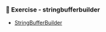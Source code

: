### 📝 Exercise - stringbufferbuilder
- [StringBufferBuilder](https://github.com/Adhyashetty-bit/1workedexample/blob/main/stringbufferbuilder/StringBuilder.png)
